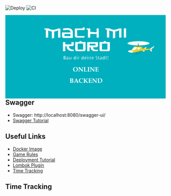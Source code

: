 ![Deploy](https://github.com/MachMiKoro/MachMiKoro-Server/workflows/Deploy/badge.svg)
![CI](https://github.com/MachMiKoro/MachMiKoro-Server/workflows/CI/badge.svg)

<img src="src/main/resources/static/MachMiKoro-Logo.png"
alt="MachMiKoro Logo"
style="float: left; margin-right: 10px;" />

## Swagger

* Swagger: http://localhost:8080/swagger-ui/
* [Swagger Tutorial](https://www.baeldung.com/swagger-2-documentation-for-spring-rest-api)

## Useful Links

* [Docker Image](https://hub.docker.com/r/felixsteinke/private/tags)
* [Game Rules](https://www.brettspiele-report.de/images/m/machi-koro/Spielanleitung-Machi-Koro.pdf)
* [Deployment Tutorial](https://github.com/soumilshah1995/Deploy-Docker-Container-on-AWS)
* [Lombok Plugin](https://plugins.jetbrains.com/plugin/6317-lombok)
* [Time Tracking](https://wakatime.com/intellij-idea)

## Time Tracking

<!--START_SECTION:waka-->
<!--END_SECTION:waka-->
